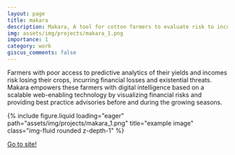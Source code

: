 ```yaml
---
layout: page
title: makara
description: Makara, A tool for cotton farmers to evaluate risk to income
img: assets/img/projects/makara_1.png
importance: 1
category: work
giscus_comments: false
---
```


Farmers with poor access to predictive analytics of their yields and incomes risk losing their crops, incurring financial losses and existential threats. Makara empowers these farmers with digital intelligence based on a scalable web-enabling technology by visualizing financial risks and providing best practice advisories before and during the growing seasons.

<div class="row">
    <div class="col-sm mt-3 mt-md-0">
        {% include figure.liquid loading="eager" path="assets/img/projects/makara_1.png" title="example image" class="img-fluid rounded z-depth-1" %}
    </div>
</div>
<div class="caption">
    
</div>

<a href="https://www.makarainit.com/">Go to site!</a>

